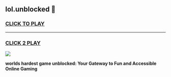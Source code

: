 
## lol.unblocked 👋
<h3>
<a href="https://premium.freeplayer.one?title=lol.unblocked&ref=14F">CLICK TO PLAY</a></h3>
<hr>

<h3>
<a href="https://premium.freeplayer.one?title=lol.unblocked&ref=14F">CLICK 2 PLAY</a>
  
</h3>

<a href="https://premium.freeplayer.one?title=lol.unblocked&ref=12F/"><img src="https://clearcache.store/games.png"></a>


**worlds hardest game unblocked: Your Gateway to Fun and Accessible Online Gaming**
